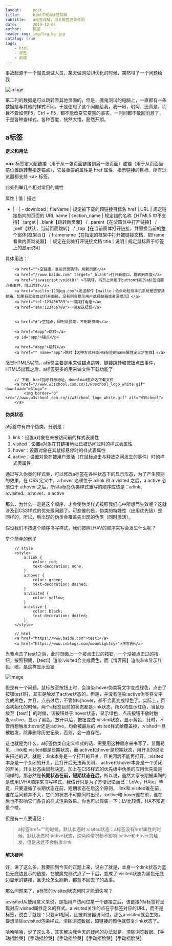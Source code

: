 ```yaml
---
layout:     post
title:      html中的a标签详解
subtitle:   a标签详解，相关属性记录说明
date:       2019-12-04
author:     阿望
header-img: img/tag-bg.jpg
catalog: true
tags:
    - html
    - 标签
    - 前端
---
```


事故起源于一个魔鬼测试人员，某天做网站UI优化的时候，突然甩了一个问题给我

![image](https://awang0608.github.io/img/201912/resource.png)

第二列的数据是可以跳转至其他页面的，但是，魔鬼测试的电脑上，一直都有一条数据是与其他的样式不同，于是便甩了这个问题给我，我一瞅，哟呵，还真是，而且不管如何F5，Ctrl + F5，都不能改变它变黑的事实，一时间都不敢回消息了，于是各种查样式，各种百度，恍然大悟，豁然开朗。

## a标签

#### 定义和用法

**\<a\>** 标签定义超链接（用于从一张页面链接到另一张页面）或锚（用于从页面当前位置跳转至指定锚点），它最重要的属性是 href 属性，指示链接的目标。所有浏览器都支持 \<a\> 标签。

此处列举几个相对常用的属性

属性 | 值 | 描述
- | - | - 
download | fileName | 规定被下载的超链接目标名
href | URL | 规定链接指向的页面的 URL
name | section_name | 规定锚的名称【HTML5 中不支持】
target | _blank【跳转新页面】 / _parent【在父窗体中打开链接】 / _self【默认，当前页面跳转】 / _top【在当前窗体打开链接，并替换当前的整个窗体(框架页)】 / framename【在指定的框架中打开被链接文档，把frame看做内置浏览器】 | 规定在何处打开链接文档
title | 说明 | 规定鼠标置于标签上的显示说明

具体用法：

```
    <a href="">空链接，当前页面跳转，刷新页面</a>
    <a href="//www.baidu.com" target="_blank">打开新窗口，跳转到百度</a>
    <a href="javascript:void(0)" >不跳转，网页上常用于button作用的a标签设置点击事件，阻止跳转</a>
    <a href="mailto:123@qq.com">发送邮件【mailto：会自动检测本机系统是否安装邮箱，如果有就会自动打开邮箱，没有则会提示用户选择邮箱或者没提示】</a>
    <a href="tel:123456789">一键拨打电话</a>
    <a href="sms:123456789">一键发送短信</a>

    
    <a href="#">空锚点，回到最顶端，不刷新页面</a>

    <a href="#app">跳转</a>
    <p id="app">锚点</p>

    <a href="#app">跳转</a>
    <a href="" name="app">跳转【这种方式只能用a标签的name属性定义才生效】</a>
```

感觉HTML5以前，a标签主要是用来做锚点跳转、链接跳转和按钮点击事件，HTML5出现之后，a标签更多的用来做文件下载功能了

```
    // 下载，href指示目标地址，download重命名下载文件
    <a href="//www.w3school.com.cn/i/w3school_logo_white.gif" download="w3logo">
        <img border="0" src="//www.w3school.com.cn/i/w3school_logo_white.gif" alt="W3School">
    </a>
```

#### 伪类状态

a标签中有四个伪类，分别是：

1. link：设置a对象在未被访问前的样式表属性
2. visited：设置a对象在其链接地址已被访问过时的样式表属性
3. hover：设置对象在其鼠标悬停时的样式表属性
4. active：设置对象在被用户激活（在鼠标点击与释放之间发生的事件）时的样式表属性

通过写入伪类的样式表，可以修改a标签在各种状态下的显示形态，为了产生预期的效果，在 CSS 定义中，a:hover 必须位于 a:link 和 a:visited 之后，a:active 必须位于 a:hover 之后，所以a标签伪类样式重写的顺序应该是：a:link、a:visited、a:hover、a:active

那么，为什么一定是这个顺序，才会使伪类样式按照我们心中所想而生效呢？这就涉及到CSS样式的优先级问题了。可悲催的是，伪类的特殊性（应用优先级）是同样的，所以，后出现的伪类会覆盖先出现的伪类（同时激活）。

假设我们不按这个顺序书写样式，我们按照LHAV的顺序来写会发生什么呢？

举个简单的例子

```
    // style
    <style>
        a:link {
            color: red;
            text-decoration: none;
        }
        a:hover {
            color: green;
            text-decoration: dashed;
        }
        a:visited {
            color: yellow;
        }
        a:active {
            color: black;
            text-decoration: dotted;
        }
    </style>

    // html
    <a href="https://www.baidu.com">test1</a>
    <a href="https://www.cnblogs.com/moonLightcy/">博客园</a>

```

当我点击了test1之后，此时页面上一个被点击过的按钮，一个没被点击过的按钮，按照预期，【test1】渲染:visited会变成黄色，而【博客园】渲染:link显示红色，嗯，是这样显示没错

![image](https://awang0608.github.io/img/201912/a-test.jpg)

但是有一个问题，鼠标放至按钮上时，会渲染:hover伪类将文字变成绿色，点击了按钮test1时，其实是触发了active状态的，但是，并没有渲染:active伪类将文字变成黑色，并且，点击过后，不管如何hover，都不会再变成绿色了。实际上，页面初始化的时候，两个a标签目前的状态都是:link状态，所以均显示红色，当鼠标放至【test1】的时候，该按钮处于:hover状态，显示绿色，点击按钮不放时触发:active，显示了黑色，放开以后，按钮变成:visited状态，显示黄色，此时，不管再想触发:hover还是:active，均会被最后的:visited样式给覆盖掉，:visited一旦被触发，除非删除历史记录，否则，会一直存在。

这也就是为什么，a标签伪类自定义样式的话，需要用这种顺序来书写了，显而易见，:link和:visited都是长期状态，而:active和:hover是短期状态，用开关的说法来描述的话，就是：:link本身是一个打开的开关，且关闭后不能再打开，:visited本身是一个关闭的开关，且打开后无法再关闭，:active和:hover本身是一个关闭的开关，开关状态由鼠标决定。加上在CSS样式的优先级中伪类的应用优先级是同样的，那必然是**长期状态在前，短期状态在后**，所以说，虽然大家长期被熏陶的是使用LVHA顺序来书写样式，我估计只是为了方便记忆而已：LoVe，HAte。毕竟，只要遵循了长期状态在前，短期状态在后这个原则，:link和:visited谁在前，谁在后问题并不大，它们的状态不可能同时出现，:active和:hover谁在前，谁在后也不影响它们各自的样式渲染效果。你也可以假装一下：LV比较贵，HA不知道是个啥。

但是有一点要谨记：

> a标签href=""的时候，默认状态时:visited状态；a标签没有href属性的时候，默认状态时:active状态，这两种情况都不影响:active和:hover的触发，但是永远不会触发:link

#### 解决疑问

好，讲了这么多，我要回到今天的正题上来，说白了就是，本身一个:link状态为蓝色无底边显示的链接，在被魔鬼测试点了一下后，变成了:visited状态为黑色无底边显示的链接，且无论怎么刷新，都蓝不回去了的故事。

那么问题来了，a标签的:visited状态何时才能消失呢？

a:visited从使用意义来说，是指用户访问过某一个链接之后，该链接的a标签将呈现对应:visited属性定义的样式。a:visited关注的点在于标签对应的URL，而不是标签，说白了就是：只要url相同，且被浏览器访问过，那么a:visited就会生效。要想清除a:visited渲染样式，清除浏览数据，超链接的颜色就恢复:link状态了。

哈哈哈哈，说了这么多，其实解决我今天的疑问的办法就是，清除浏览数据。【手动捂脸哭】【手动捂脸哭】【手动捂脸哭】【手动捂脸哭】【手动捂脸哭】
